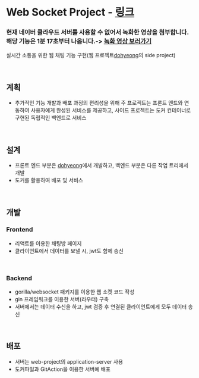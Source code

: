 # Web Socket Project - [링크](http://175.45.192.68/chat)
### 현재 네이버 클라우드 서버를 사용할 수 없어서 녹화한 영상을 첨부합니다. 해당 기능은 1분 17초부터 나옵니다.-> [녹화 영상 보러가기](https://youtu.be/fOaK8yrq2zo) 
실시간 소통을 위한 웹 채팅 기능 구현(웹 프로젝트[dohyeong](https://github.com/Jaeun-Choi98/dohyeong?tab=readme-ov-file)의 side project)

<br>

## 계획

- 추가적인 기능 개발과 배포 과정의 편리성을 위해 주 프로젝트는 프론트 엔드와 연동하여 사용자에게 완성된 서비스를 제공하고, 사이드 프로젝트는 도커 컨테이너로 구현된 독립적인 백엔드로 서비스

<br>

## 설계

- 프론트 엔드 부분은 [dohyeong](https://github.com/Jaeun-Choi98/dohyeong?tab=readme-ov-file)에서 개발하고, 백엔드 부분은 다른 작업 트리에서 개발
- 도커를 활용하여 배포 및 서비스

<br>

## 개발

### Frontend

- 리액트를 이용한 채팅방 페이지
- 클라이언트에서 데이터를 보낼 시, jwt도 함께 송신

<br>

### Backend

- gorilla/websocket 패키지를 이용한 웹 소켓 코드 작성
- gin 프레임워크를 이용한 서버(라우터) 구축
- 서버에서는 데이터 수신을 하고, jwt 검증 후 연결된 클라이언트에게 모두 데이터 송신

<br>

## 배포

- 서버는 web-project의 application-server 사용
- 도커파일과 GitAction을 이용한 서버에 배포
